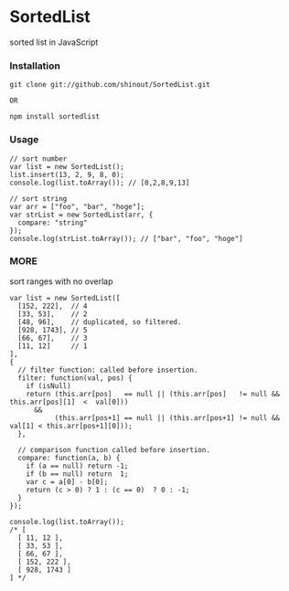 SortedList
==========
sorted list in JavaScript

### Installation ###
    git clone git://github.com/shinout/SortedList.git

    OR

    npm install sortedlist

### Usage ###

    // sort number
    var list = new SortedList();
    list.insert(13, 2, 9, 8, 0);
    console.log(list.toArray()); // [0,2,8,9,13]

    // sort string
    var arr = ["foo", "bar", "hoge"];
    var strList = new SortedList(arr, {
      compare: "string"
    });
    console.log(strList.toArray()); // ["bar", "foo", "hoge"]


### MORE ###
sort ranges with no overlap

    var list = new SortedList([
      [152, 222],  // 4
      [33, 53],    // 2
      [48, 96],    // duplicated, so filtered.
      [928, 1743], // 5
      [66, 67],    // 3
      [11, 12]     // 1
    ],
    {
      // filter function: called before insertion.
      filter: function(val, pos) {
        if (isNull)
        return (this.arr[pos]   == null || (this.arr[pos]   != null && this.arr[pos][1]  <  val[0])) 
          && 
               (this.arr[pos+1] == null || (this.arr[pos+1] != null && val[1] < this.arr[pos+1][0]));
      },

      // comparison function called before insertion.
      compare: function(a, b) {
        if (a == null) return -1;
        if (b == null) return  1;
        var c = a[0] - b[0];
        return (c > 0) ? 1 : (c == 0)  ? 0 : -1;
      }
    });

    console.log(list.toArray());
    /* [
      [ 11, 12 ],
      [ 33, 53 ],
      [ 66, 67 ],
      [ 152, 222 ],
      [ 928, 1743 ]
    ] */

